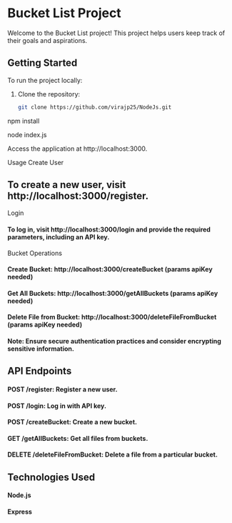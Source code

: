# Bucket List Project

Welcome to the Bucket List project! This project helps users keep track of their goals and aspirations.

## Getting Started

To run the project locally:

1. Clone the repository:

   ```bash
   git clone https://github.com/virajp25/NodeJs.git
npm install

node index.js

Access the application at http://localhost:3000.

Usage
Create User
## To create a new user, visit http://localhost:3000/register.
Login
#### To log in, visit http://localhost:3000/login and provide the required parameters, including an API key.
Bucket Operations
#### Create Bucket: http://localhost:3000/createBucket (params apiKey needed)
#### Get All Buckets: http://localhost:3000/getAllBuckets (params apiKey needed)
#### Delete File from Bucket: http://localhost:3000/deleteFileFromBucket (params apiKey needed)
#### Note: Ensure secure authentication practices and consider encrypting sensitive information.

## API Endpoints
#### POST /register: Register a new user.
#### POST /login: Log in with API key.
#### POST /createBucket: Create a new bucket.
#### GET /getAllBuckets: Get all files from buckets.
#### DELETE /deleteFileFromBucket: Delete a file from a particular bucket.

## Technologies Used
#### Node.js
#### Express
